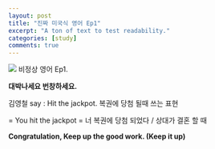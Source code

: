 ```yaml
---
layout: post
title: "진짜 미국식 영어 Ep1"
excerpt: "A ton of text to test readability."
categories: [study]
comments: true
---
```


<img src="http://img.podbbang.com/img/pb_m/thumb/x150/13410.png?time=20180714"/>
비정상 영어 Ep1. 

<b> 대박나세요 번창하세요. </b>

김영철 say : Hit the jackpot. 복권에 당첨 될때 쓰는 표현

= You hit the jackpot = 너 복권에 당첨 되었다 / 상대가 결혼 할 때

<b>Congratulation, Keep up the good work. &#40;Keep it up&#41;</b>

